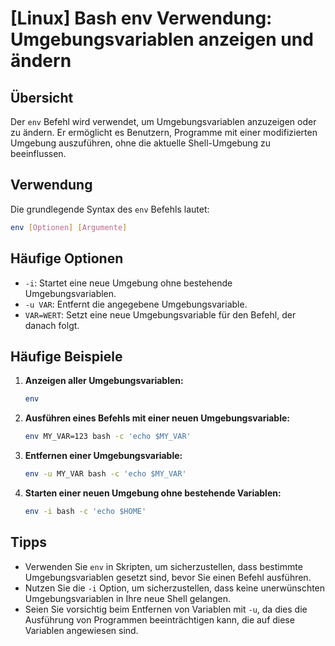 # [Linux] Bash env Verwendung: Umgebungsvariablen anzeigen und ändern

## Übersicht
Der `env` Befehl wird verwendet, um Umgebungsvariablen anzuzeigen oder zu ändern. Er ermöglicht es Benutzern, Programme mit einer modifizierten Umgebung auszuführen, ohne die aktuelle Shell-Umgebung zu beeinflussen.

## Verwendung
Die grundlegende Syntax des `env` Befehls lautet:

```bash
env [Optionen] [Argumente]
```

## Häufige Optionen
- `-i`: Startet eine neue Umgebung ohne bestehende Umgebungsvariablen.
- `-u VAR`: Entfernt die angegebene Umgebungsvariable.
- `VAR=WERT`: Setzt eine neue Umgebungsvariable für den Befehl, der danach folgt.

## Häufige Beispiele

1. **Anzeigen aller Umgebungsvariablen:**
   ```bash
   env
   ```

2. **Ausführen eines Befehls mit einer neuen Umgebungsvariable:**
   ```bash
   env MY_VAR=123 bash -c 'echo $MY_VAR'
   ```

3. **Entfernen einer Umgebungsvariable:**
   ```bash
   env -u MY_VAR bash -c 'echo $MY_VAR'
   ```

4. **Starten einer neuen Umgebung ohne bestehende Variablen:**
   ```bash
   env -i bash -c 'echo $HOME'
   ```

## Tipps
- Verwenden Sie `env` in Skripten, um sicherzustellen, dass bestimmte Umgebungsvariablen gesetzt sind, bevor Sie einen Befehl ausführen.
- Nutzen Sie die `-i` Option, um sicherzustellen, dass keine unerwünschten Umgebungsvariablen in Ihre neue Shell gelangen.
- Seien Sie vorsichtig beim Entfernen von Variablen mit `-u`, da dies die Ausführung von Programmen beeinträchtigen kann, die auf diese Variablen angewiesen sind.